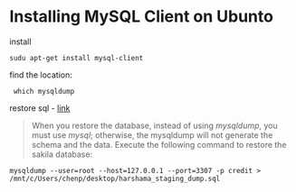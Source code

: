 

# Installing MySQL Client on Ubunto

install

``sudu apt-get install mysql-client``
 

 find the location:

 `` which mysqldump``

 restore sql - [link](https://www.sqlshack.com/how-to-backup-and-restore-mysql-databases-using-the-mysqldump-command/)

> When you restore the database, instead of using *mysqldump*, you must use *mysql*;
> otherwise, the mysqldump will not generate the schema and the data. 
> Execute the following command to restore the sakila database:


```
mysqldump --user=root --host=127.0.0.1 --port=3307 -p credit > /mnt/c/Users/chenp/desktop/harshama_staging_dump.sql
```

